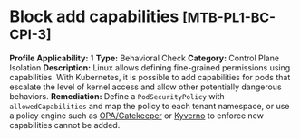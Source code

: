 # Block add capabilities <small>[MTB-PL1-BC-CPI-3] </small>
**Profile Applicability:** 
1
**Type:** 
Behavioral Check
**Category:** 
Control Plane Isolation 
**Description:** 
Linux allows defining fine-grained permissions using capabilities. With Kubernetes, it is possible to add capabilities for pods that escalate the level of kernel access and allow other potentially dangerous behaviors. 
**Remediation:**
Define a `PodSecurityPolicy` with `allowedCapabilities` and map the policy to each tenant namespace, or use a policy engine such as [OPA/Gatekeeper](https://github.com/open-policy-agent/gatekeeper) or [Kyverno](https://kyverno.io) to enforce new capabilities cannot be added.

